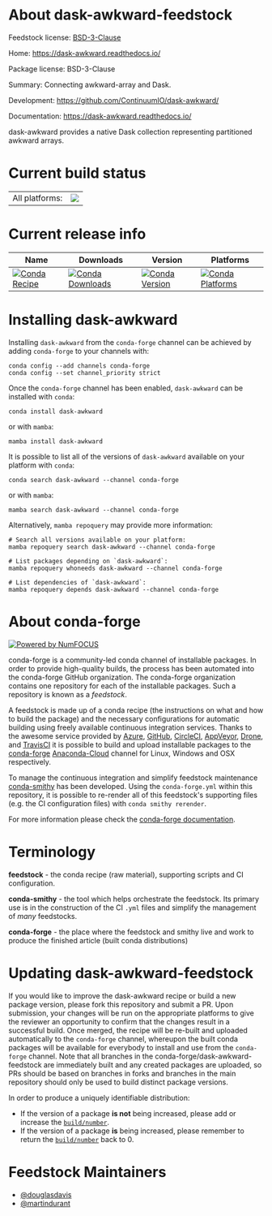 About dask-awkward-feedstock
============================

Feedstock license: [BSD-3-Clause](https://github.com/conda-forge/dask-awkward-feedstock/blob/main/LICENSE.txt)

Home: https://dask-awkward.readthedocs.io/

Package license: BSD-3-Clause

Summary: Connecting awkward-array and Dask.

Development: https://github.com/ContinuumIO/dask-awkward/

Documentation: https://dask-awkward.readthedocs.io/

dask-awkward provides a native Dask collection representing
partitioned awkward arrays.


Current build status
====================


<table><tr><td>All platforms:</td>
    <td>
      <a href="https://dev.azure.com/conda-forge/feedstock-builds/_build/latest?definitionId=17502&branchName=main">
        <img src="https://dev.azure.com/conda-forge/feedstock-builds/_apis/build/status/dask-awkward-feedstock?branchName=main">
      </a>
    </td>
  </tr>
</table>

Current release info
====================

| Name | Downloads | Version | Platforms |
| --- | --- | --- | --- |
| [![Conda Recipe](https://img.shields.io/badge/recipe-dask--awkward-green.svg)](https://anaconda.org/conda-forge/dask-awkward) | [![Conda Downloads](https://img.shields.io/conda/dn/conda-forge/dask-awkward.svg)](https://anaconda.org/conda-forge/dask-awkward) | [![Conda Version](https://img.shields.io/conda/vn/conda-forge/dask-awkward.svg)](https://anaconda.org/conda-forge/dask-awkward) | [![Conda Platforms](https://img.shields.io/conda/pn/conda-forge/dask-awkward.svg)](https://anaconda.org/conda-forge/dask-awkward) |

Installing dask-awkward
=======================

Installing `dask-awkward` from the `conda-forge` channel can be achieved by adding `conda-forge` to your channels with:

```
conda config --add channels conda-forge
conda config --set channel_priority strict
```

Once the `conda-forge` channel has been enabled, `dask-awkward` can be installed with `conda`:

```
conda install dask-awkward
```

or with `mamba`:

```
mamba install dask-awkward
```

It is possible to list all of the versions of `dask-awkward` available on your platform with `conda`:

```
conda search dask-awkward --channel conda-forge
```

or with `mamba`:

```
mamba search dask-awkward --channel conda-forge
```

Alternatively, `mamba repoquery` may provide more information:

```
# Search all versions available on your platform:
mamba repoquery search dask-awkward --channel conda-forge

# List packages depending on `dask-awkward`:
mamba repoquery whoneeds dask-awkward --channel conda-forge

# List dependencies of `dask-awkward`:
mamba repoquery depends dask-awkward --channel conda-forge
```


About conda-forge
=================

[![Powered by
NumFOCUS](https://img.shields.io/badge/powered%20by-NumFOCUS-orange.svg?style=flat&colorA=E1523D&colorB=007D8A)](https://numfocus.org)

conda-forge is a community-led conda channel of installable packages.
In order to provide high-quality builds, the process has been automated into the
conda-forge GitHub organization. The conda-forge organization contains one repository
for each of the installable packages. Such a repository is known as a *feedstock*.

A feedstock is made up of a conda recipe (the instructions on what and how to build
the package) and the necessary configurations for automatic building using freely
available continuous integration services. Thanks to the awesome service provided by
[Azure](https://azure.microsoft.com/en-us/services/devops/), [GitHub](https://github.com/),
[CircleCI](https://circleci.com/), [AppVeyor](https://www.appveyor.com/),
[Drone](https://cloud.drone.io/welcome), and [TravisCI](https://travis-ci.com/)
it is possible to build and upload installable packages to the
[conda-forge](https://anaconda.org/conda-forge) [Anaconda-Cloud](https://anaconda.org/)
channel for Linux, Windows and OSX respectively.

To manage the continuous integration and simplify feedstock maintenance
[conda-smithy](https://github.com/conda-forge/conda-smithy) has been developed.
Using the ``conda-forge.yml`` within this repository, it is possible to re-render all of
this feedstock's supporting files (e.g. the CI configuration files) with ``conda smithy rerender``.

For more information please check the [conda-forge documentation](https://conda-forge.org/docs/).

Terminology
===========

**feedstock** - the conda recipe (raw material), supporting scripts and CI configuration.

**conda-smithy** - the tool which helps orchestrate the feedstock.
                   Its primary use is in the construction of the CI ``.yml`` files
                   and simplify the management of *many* feedstocks.

**conda-forge** - the place where the feedstock and smithy live and work to
                  produce the finished article (built conda distributions)


Updating dask-awkward-feedstock
===============================

If you would like to improve the dask-awkward recipe or build a new
package version, please fork this repository and submit a PR. Upon submission,
your changes will be run on the appropriate platforms to give the reviewer an
opportunity to confirm that the changes result in a successful build. Once
merged, the recipe will be re-built and uploaded automatically to the
`conda-forge` channel, whereupon the built conda packages will be available for
everybody to install and use from the `conda-forge` channel.
Note that all branches in the conda-forge/dask-awkward-feedstock are
immediately built and any created packages are uploaded, so PRs should be based
on branches in forks and branches in the main repository should only be used to
build distinct package versions.

In order to produce a uniquely identifiable distribution:
 * If the version of a package **is not** being increased, please add or increase
   the [``build/number``](https://docs.conda.io/projects/conda-build/en/latest/resources/define-metadata.html#build-number-and-string).
 * If the version of a package **is** being increased, please remember to return
   the [``build/number``](https://docs.conda.io/projects/conda-build/en/latest/resources/define-metadata.html#build-number-and-string)
   back to 0.

Feedstock Maintainers
=====================

* [@douglasdavis](https://github.com/douglasdavis/)
* [@martindurant](https://github.com/martindurant/)


